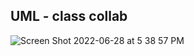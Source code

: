 ## UML - class collab

![Screen Shot 2022-06-28 at 5 38 57 PM](https://user-images.githubusercontent.com/55909913/176327037-036eeb80-b39f-48fc-950e-d0c11205fed0.png)
